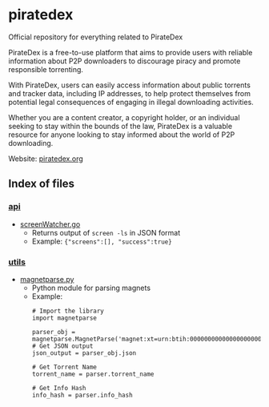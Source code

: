 # piratedex
Official repository for everything related to PirateDex

PirateDex is a free-to-use platform that aims to provide users with reliable information about P2P downloaders to discourage piracy and promote responsible torrenting. 

With PirateDex, users can easily access information about public torrents and tracker data, including IP addresses, to help protect themselves from potential legal consequences of engaging in illegal downloading activities. 

Whether you are a content creator, a copyright holder, or an individual seeking to stay within the bounds of the law, PirateDex is a valuable resource for anyone looking to stay informed about the world of P2P downloading.

Website: [piratedex.org](https://piratedex.org/)


## Index of files

### [api](https://github.com/scaredos/piratedex/tree/main/api)
  -  [screenWatcher.go](https://github.com/scaredos/piratedex/blob/main/api/screenWatcher.go)
     - Returns output of `screen -ls` in JSON format
     - Example: `{"screens":[], "success":true}`
 
 
 
 ### [utils](https://github.com/scaredos/piratedex/tree/main/utils)
  - [magnetparse.py](https://github.com/scaredos/piratedex/blob/main/utils/magnetparse.py)
    - Python module for parsing magnets
    - Example:
      ```
      # Import the library
      import magnetparse
      
      parser_obj = magnetparse.MagnetParse('magnet:xt=urn:btih:0000000000000000000000000000000000000000&dn=Fake%20Torrent&tr=udp%3A%2F%2Ftracker.com%3A80%2Fannounce')
      # Get JSON output
      json_output = parser_obj.json
      
      # Get Torrent Name
      torrent_name = parser.torrent_name
      
      # Get Info Hash
      info_hash = parser.info_hash
      ```
